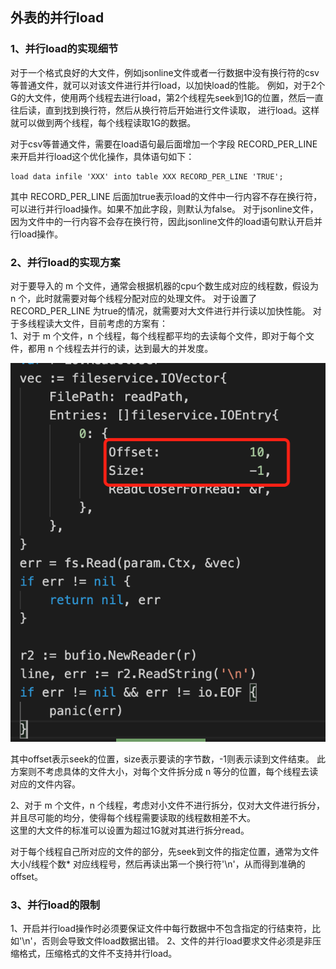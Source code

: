 ## 外表的并行load

### 1、并行load的实现细节

对于一个格式良好的大文件，例如jsonline文件或者一行数据中没有换行符的csv等普通文件，就可以对该文件进行并行load，以加快load的性能。
例如，对于2个G的大文件，使用两个线程去进行load，第2个线程先seek到1G的位置，然后一直往后读，直到找到换行符，然后从换行符后开始进行文件读取，
进行load。这样就可以做到两个线程，每个线程读取1G的数据。

对于csv等普通文件，需要在load语句最后面增加一个字段 RECORD_PER_LINE 来开启并行load这个优化操作，具体语句如下：
 ```
load data infile 'XXX' into table XXX RECORD_PER_LINE 'TRUE';
```
其中 RECORD_PER_LINE 后面加true表示load的文件中一行内容不存在换行符，可以进行并行load操作。如果不加此字段，则默认为false。
对于jsonline文件，因为文件中的一行内容不会存在换行符，因此jsonline文件的load语句默认开启并行load操作。


### 2、并行load的实现方案
对于要导入的 m 个文件，通常会根据机器的cpu个数生成对应的线程数，假设为 n 个，此时就需要对每个线程分配对应的处理文件。
对于设置了 RECORD_PER_LINE 为true的情况，就需要对大文件进行并行读以加快性能。
对于多线程读大文件，目前考虑的方案有：  
1、对于 m 个文件，n 个线程，每个线程都平均的去读每个文件，即对于每个文件，都用 n 个线程去并行的读，达到最大的并发度。

![Image](https://github.com/jianwan0214/docs/blob/main/design/load/WechatIMG80.png)   

其中offset表示seek的位置，size表示要读的字节数，-1则表示读到文件结束。
此方案则不考虑具体的文件大小，对每个文件拆分成 n 等分的位置，每个线程去读对应的文件内容。

2、对于 m 个文件，n 个线程，考虑对小文件不进行拆分，仅对大文件进行拆分，并且尽可能的均分，使得每个线程需要读取的线程数相差不大。   
这里的大文件的标准可以设置为超过1G就对其进行拆分read。

对于每个线程自己所对应的文件的部分，先seek到文件的指定位置，通常为文件大小/线程个数* 对应线程号，然后再读出第一个换行符'\n'，从而得到准确的offset。

### 3、并行load的限制
1、开启并行load操作时必须要保证文件中每行数据中不包含指定的行结束符，比如'\n'，否则会导致文件load数据出错。
2、文件的并行load要求文件必须是非压缩格式，压缩格式的文件不支持并行load。
